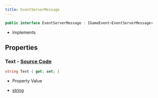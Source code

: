 ```yaml
---
title: EventServerMessage
---
```


```csharp
public interface EventServerMessage : IGameEvent<EventServerMessage>
```

- Implements

## Properties

### **Text** - [Source Code](https://github.com/swiftly-solution/swiftlys2/blob/main/managed/src/SwiftlyS2.Generated/GameEvents/Interfaces/EventServerMessage.cs#L24)

```csharp
string Text { get; set; }
```

- Property Value

- [string](https://learn.microsoft.com/dotnet/api/system.string)

